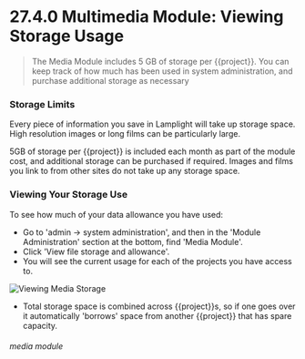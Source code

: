 # 27.4.0 Multimedia Module: Viewing Storage Usage

> The Media Module includes 5 GB of storage per {{project}}. You can keep track of how much has been used in system administration, and  purchase additional storage as necessary

### Storage Limits

Every piece of information you save in Lamplight will take up storage space. High resolution images or long films can be particularly large.

5GB of storage per {{project}} is included each month as part of the module cost, and additional storage can be purchased if required. Images and films you link to from other sites do not take up any storage space.

### Viewing Your Storage Use

To see how much of your data allowance you have used:
- Go to 'admin -> system administration', and then in the 'Module Administration' section at the bottom, find 'Media Module'. 
- Click 'View file storage and allowance'. 
- You will see the current usage for each of the projects you have access to. 

![Viewing Media Storage](27.4.0a.png)

- Total storage space is combined across {{project}}s, so if one goes over it automatically 'borrows' space from another {{project}} that has spare capacity.


###### media module
